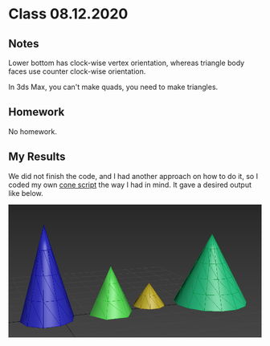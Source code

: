 # Class 08.12.2020

## Notes

Lower bottom has clock-wise vertex orientation, whereas triangle body faces use counter clock-wise orientation. <br />

In 3ds Max, you can't make quads, you need to make triangles.<br />

## Homework

No homework.<br />

## My Results

We did not finish the code, and I had another approach on how to do it, so I coded my own [cone script](https://github.com/the-other-mariana/3dsmax-plugins/blob/master/08122020/my-cone-mariana.ms) the way I had in mind. It gave a desired output like below.<br />

![alt text](https://github.com/the-other-mariana/3dsmax-plugins/blob/master/08122020/mariana-cone-output.png?raw=true)
